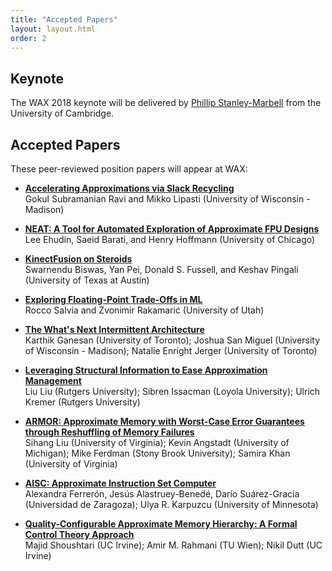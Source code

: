 ```yaml
---
title: "Accepted Papers"
layout: layout.html
order: 2
---
```


## Keynote

The WAX 2018 keynote will be delivered by [Phillip Stanley-Marbell](http://www.phillipstanleymarbell.org) from the University of Cambridge.

## Accepted Papers

These peer-reviewed position papers will appear at WAX:

* [**Accelerating Approximations via Slack Recycling**][paper2]  
  Gokul Subramanian Ravi and Mikko Lipasti (University of Wisconsin - Madison)

* [**NEAT: A Tool for Automated Exploration of Approximate FPU Designs**][paper3]  
  Lee Ehudin, Saeid Barati, and Henry Hoffmann (University of Chicago)

* [**KinectFusion on Steroids**][paper4]  
  Swarnendu Biswas, Yan Pei, Donald S. Fussell, and Keshav Pingali (University of Texas at Austin)

* [**Exploring Floating-Point Trade-Offs in ML**][paper5]  
  Rocco Salvia and Zvonimir Rakamarić (University of Utah)

* [**The What's Next Intermittent Architecture**][paper7]  
  Karthik Ganesan (University of Toronto); Joshua San Miguel (University of Wisconsin - Madison); Natalie Enright Jerger (University of Toronto)

* [**Leveraging Structural Information to Ease Approximation Management**][paper9]  
  Liu Liu (Rutgers University); Sibren Issacman (Loyola University); Ulrich Kremer (Rutgers University)

* [**ARMOR: Approximate Memory with Worst-Case Error Guarantees through Reshuffling of Memory Failures**][paper10]  
  Sihang Liu (University of Virginia); Kevin Angstadt (University of Michigan); Mike Ferdman (Stony Brook University); Samira Khan (University of Virginia)

* [**AISC: Approximate Instruction Set Computer**][paper11]  
  Alexandra Ferrerón, Jesús Alastruey-Benedé, Darío Suárez-Gracia (Universidad de Zaragoza); Ulya R. Karpuzcu (University of Minnesota)

* [**Quality-Configurable Approximate Memory Hierarchy: A Formal Control Theory Approach**][paper12]  
  Majid Shoushtari (UC Irvine); Amir M. Rahmani (TU Wien); Nikil Dutt (UC Irvine)

[paper2]: papers/wax2018-paper2.pdf
[paper3]: papers/wax2018-paper3.pdf
[paper4]: papers/wax2018-paper4.pdf
[paper5]: papers/wax2018-paper5.pdf
[paper7]: papers/wax2018-paper7.pdf
[paper9]: papers/wax2018-paper9.pdf
[paper10]: papers/wax2018-paper10.pdf
[paper11]: papers/wax2018-paper11.pdf
[paper12]: papers/wax2018-paper12.pdf
